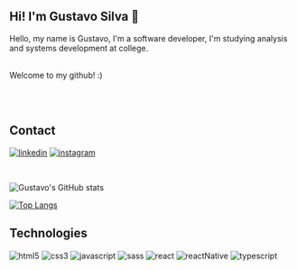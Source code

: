 ## Hi! I'm Gustavo Silva 🤙
<div>
<p>
Hello, my name is Gustavo, I'm a software developer, I'm studying analysis and systems development at college.
<br/>

<br/> Welcome to my github! :)</p>
</div>

<br/>
<br/>

## Contact

[![linkedin](https://img.shields.io/badge/LinkedIn-0077B5?style=for-the-badge&logo=linkedin&logoColor=white)](https://www.linkedin.com/in/xgustavosz/)
[![instagram](https://img.shields.io/badge/Instagram-E4405F?style=for-the-badge&logo=instagram&logoColor=white)](https://www.instagram.com/xgustavosz/)

<br/>

![Gustavo's GitHub stats](https://github-readme-stats.vercel.app/api?username=xgustavosz&show_icons=true&theme=dark)

[![Top Langs](https://github-readme-stats.vercel.app/api/top-langs/?username=xgustavosz&layout=compact)](https://github.com/anuraghazra/github-readme-stats)


## Technologies

<div style="display: inline_block">
<img align="center" alt="html5" src="https://img.shields.io/badge/HTML5-E34F26?style=for-the-badge&logo=html5&logoColor=white" />
<img align="center" alt="css3" src="https://img.shields.io/badge/CSS3-1572B6?style=for-the-badge&logo=css3&logoColor=white" />
<img align="center" alt="javascript" src="https://img.shields.io/badge/JavaScript-F7DF1E?style=for-the-badge&logo=javascript&logoColor=black" />
<img align="center" alt="sass" src="https://img.shields.io/badge/Sass-CC6699?style=for-the-badge&logo=sass&logoColor=white" />
<img align="center" alt="react" src="https://img.shields.io/badge/React-20232A?style=for-the-badge&logo=react&logoColor=61DAFB" />
<img align="center" alt="reactNative" src="https://img.shields.io/badge/React_Native-20232A?style=for-the-badge&logo=react&logoColor=61DAFB" />
<img align="center" alt="typescript" src="https://img.shields.io/badge/TypeScript-007ACC?style=for-the-badge&logo=typescript&logoColor=white" />
</div>
